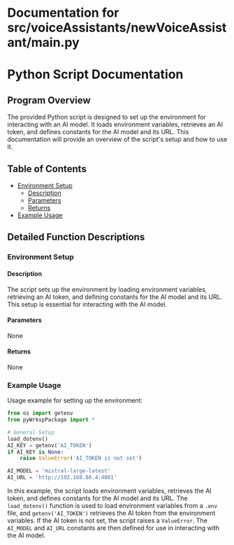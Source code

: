 # Documentation for src/voiceAssistants/newVoiceAssistant/main.py

# Python Script Documentation

## Program Overview

The provided Python script is designed to set up the environment for interacting with an AI model. It loads environment variables, retrieves an AI token, and defines constants for the AI model and its URL. This documentation will provide an overview of the script's setup and how to use it.

## Table of Contents

- [Environment Setup](#environment-setup)
  - [Description](#description)
  - [Parameters](#parameters)
  - [Returns](#returns)
- [Example Usage](#example-usage)

## Detailed Function Descriptions

### Environment Setup

#### Description

The script sets up the environment by loading environment variables, retrieving an AI token, and defining constants for the AI model and its URL. This setup is essential for interacting with the AI model.

#### Parameters

None

#### Returns

None

### Example Usage

Usage example for setting up the environment:

```python
from os import getenv
from pyWrkspPackage import *

# General Setup
load_dotenv()
AI_KEY = getenv('AI_TOKEN')
if AI_KEY is None:
    raise ValueError('AI_TOKEN is not set')

AI_MODEL = 'mistral-large-latest'
AI_URL = 'http://192.168.86.4:4001'
```

In this example, the script loads environment variables, retrieves the AI token, and defines constants for the AI model and its URL. The `load_dotenv()` function is used to load environment variables from a `.env` file, and `getenv('AI_TOKEN')` retrieves the AI token from the environment variables. If the AI token is not set, the script raises a `ValueError`. The `AI_MODEL` and `AI_URL` constants are then defined for use in interacting with the AI model.
